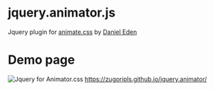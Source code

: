 # jquery.animator.js
Jquery plugin for <a href="http://daneden.github.io/animate.css">animate.css</a> by <a href="https://github.com/daneden" >Daniel Eden</a>

# Demo page
![Jquery for Animator.css](sample/img/sample.png)
<a href="https://zugoripls.github.io/jquery.animator/" title="demo page">https://zugoripls.github.io/jquery.animator/</a>
